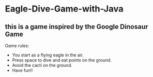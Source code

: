 # Eagle-Dive-Game-with-Java

## this is a game inspired by the Google Dinosaur Game

Game rules: 
- You start as a flying eagle in the air. 
- Press space to dive and eat points on the ground. 
- Avoid the cacti on the ground. 
- Have fun!!
